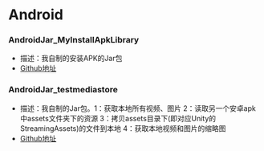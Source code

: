 # Android
### AndroidJar_MyInstallApkLibrary
 - 描述：我自制的安装APK的Jar包
 - [Github地址](https://github.com/yoyohan1/AndroidJar_MyInstallApkLibrary)  

### AndroidJar_testmediastore
 - 描述：我自制的Jar包。1：获取本地所有视频、图片 2：读取另一个安卓apk中assets文件夹下的资源 3：拷贝assets目录下(即对应Unity的StreamingAssets)的文件到本地 4：获取本地视频和图片的缩略图
 - [Github地址](https://github.com/yoyohan1/AndroidJar_testmediastore)  
